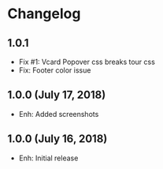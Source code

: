 Changelog
=========

1.0.1
-----------------------
- Fix #1: Vcard Popover css breaks tour css
- Fix: Footer color issue

1.0.0  (July 17, 2018)
-----------------------
- Enh: Added screenshots


1.0.0  (July 16, 2018)
-----------------------
- Enh: Initial release
